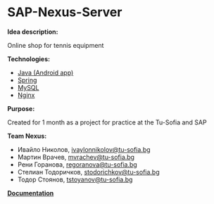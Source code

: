 # SAP-Nexus-Server

__Idea description:__<br>

Online shop for tennis equipment

__Technologies:__
- [Java (Android app)](https://www.android.com/)
- [Spring](https://spring.io/)
- [MySQL](https://www.mysql.com/)
- [Nginx](https://www.nginx.com/)

__Purpose:__<br>

Created for 1 month as a project for practice at the Tu-Sofia and SAP

__Team Nexus:__<br>

- Ивайло Николов, ivaylonnikolov@tu-sofia.bg
- Мартин Врачев, mvrachev@tu-sofia.bg
- Рени Горанова, regoranova@tu-sofia.bg
- Стелиан Тодоричков, stodorichkov@tu-sofia.bg
- Тодор Стоянов, tstoyanov@tu-sofia.bg

__[Documentation](https://docs.google.com/document/d/1WdWozpRdYWK7iL9kGQcSAna6ITk6Ayz_GLuqJF0xA8s/edit)__
